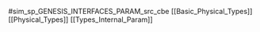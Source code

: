 #sim_sp_GENESIS_INTERFACES_PARAM_src_cbe
[[Basic_Physical_Types]]
[[Physical_Types]]
[[Types_Internal_Param]]
